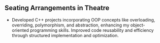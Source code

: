 ## Seating Arrangements in Theatre
- Developed C++ projects incorporating OOP concepts like overloading, overriding, polymorphism, and abstraction, enhancing my object-oriented programming skills. Improved code reusability and efficiency through structured implementation and optimization.
